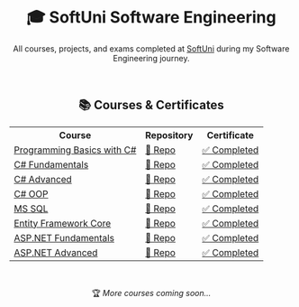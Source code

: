 <h1 align="center">🎓 SoftUni Software Engineering</h1>

<p align="center">
  All courses, projects, and exams completed at <a href="https://softuni.bg/">SoftUni</a> during my Software Engineering journey.
</p>

<br/>

<h2 align="center">📚 Courses & Certificates</h2>

<table align="center">
  <tr>
    <th>Course</th>
    <th>Repository</th>
    <th>Certificate</th>
  </tr>
  <tr>
    <td><a href="https://softuni.bg/trainings/4409/programming-basics-with-csharp-january-2024">Programming Basics with C#</a></td>
    <td><a href="https://github.com/Alexandr0w/Programming-Basics-CSharp">🧩 Repo</a></td>
    <td><a href="https://softuni.bg/certificates/details/203916/4ee24f16">✅ Completed</a></td>
  </tr>
  <tr>
    <td><a href="https://softuni.bg/trainings/4502/programming-fundamentals-with-csharp-may-2024">C# Fundamentals</a></td>
    <td><a href="https://github.com/Alexandr0w/CSharp-Fundamentals">🧩 Repo</a></td>
    <td><a href="https://softuni.bg/certificates/details/222311/07324103">✅ Completed</a></td>
  </tr>
  <tr>
    <td><a href="https://softuni.bg/trainings/4696/csharp-advanced-september-2024">C# Advanced</a></td>
    <td><a href="https://github.com/Alexandr0w/CSharp-Advanced">🧩 Repo</a></td>
    <td><a href="https://softuni.bg/certificates/details/227795/75ddd65e">✅ Completed</a></td>
  </tr>
  <tr>
    <td><a href="https://softuni.bg/trainings/4697/csharp-oop-october-2024">C# OOP</a></td>
    <td><a href="https://github.com/Alexandr0w/CSharp-OOP">🧩 Repo</a></td>
    <td><a href="https://softuni.bg/certificates/details/231441/921d4a8f">✅ Completed</a></td>
  </tr>
  <tr>
    <td><a href="https://softuni.bg/trainings/4841/ms-sql-january-2025">MS SQL</a></td>
    <td><a href="https://github.com/Alexandr0w/MS-SQL">🧩 Repo</a></td>
    <td><a href="https://softuni.bg/certificates/details/235828/0f489256">✅ Completed</a></td>
  </tr>
  <tr>
    <td><a href="https://softuni.bg/trainings/4842/entity-framework-core-february-2025">Entity Framework Core</a></td>
    <td><a href="https://github.com/Alexandr0w/Entity-Framework-Core">🧩 Repo</a></td>
    <td><a href="https://softuni.bg/certificates/details/239840/55f29ea7">✅ Completed</a></td>
  </tr>
  <tr>
    <td><a href="https://softuni.bg/trainings/4953/asp-net-fundamentals-may-2025">ASP.NET Fundamentals</a></td>
    <td><a href="https://github.com/Alexandr0w/ASP.NET-Fundamentals">🧩 Repo</a></td>
    <td><a href="https://softuni.bg/certificates/details/245715/7f7e6221">✅ Completed</a></td>
  </tr>
  <tr>
    <td><a href="https://softuni.bg/trainings/4954/asp-net-advanced-june-2025">ASP.NET Advanced</a></td>
    <td><a href="https://github.com/Alexandr0w/ASP.NET-Advanced">🧩 Repo</a></td>
    <td><a href="https://softuni.bg/certificates/details/248506/1120cb7a">✅ Completed</a></td>
  </tr>
</table>

<br/>

<p align="center">
  🏆 <i>More courses coming soon...</i>
</p>

